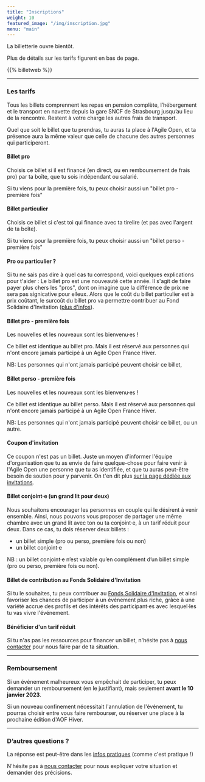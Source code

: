 ```yaml
---
title: "Inscriptions"
weight: 10
featured_image: "/img/inscription.jpg"
menu: "main"
---
```


La billetterie ouvre bientôt.

Plus de détails sur les tarifs figurent en bas de page.

{{% billetweb %}}

---

### Les tarifs

Tous les billets comprennent les repas en pension complète, l’hébergement et le
transport en navette depuis la gare SNCF de Strasbourg jusqu’au lieu de la
rencontre. Restent à votre charge les autres frais de transport.

Quel que soit le billet que tu prendras, tu auras ta  place à l'Agile Open,
et ta présence aura la même valeur que celle de chacune des autres personnes
qui participeront.


#### Billet pro

Choisis ce billet si il est financé (en direct, ou en remboursement de frais pro) par ta boîte, que tu sois indépendant ou salarié.

Si tu viens pour la première fois, tu peux choisir aussi un "billet pro - première fois"

#### Billet particulier

Choisis ce billet si c'est toi qui finance avec ta tirelire (et pas avec l'argent de ta boîte).

Si tu viens pour la première fois, tu peux choisir aussi un "billet perso - première fois"

#### Pro ou particulier ?

Si tu ne sais pas dire à quel cas tu correspond, voici quelques explications pour t'aider :
Le billet pro est une nouveauté cette année. Il s'agit de faire payer plus
chers les "pros", dont on imagine que la différence de prix ne sera pas
signicative pour elleux. Alors que le coût du billet particulier est à prix
coûtant, le surcoût du billet pro va permettre contribuer au Fond Solidaire
d'Invitation ([plus d'infos](/inviter)).

#### Billet pro - première fois

Les nouvelles et les nouveaux sont les bienvenu·es !

Ce billet est identique au billet pro. Mais il est réservé aux personnes qui
n'ont encore jamais participé à un Agile Open France Hiver.

NB: Les personnes qui n'ont jamais participé peuvent choisir ce billet,

#### Billet perso - première fois

Les nouvelles et les nouveaux sont les bienvenu·es !

Ce billet est identique au billet perso. Mais il est réservé aux personnes qui
n'ont encore jamais participé à un Agile Open France Hiver.

NB: Les personnes qui n'ont jamais participé peuvent choisir ce billet,
ou un autre.

#### Coupon d'invitation

Ce coupon n'est pas un billet. Juste un moyen d'informer l'équipe
d'organisation que tu as envie de faire quelque-chose pour faire venir à l'Agile Open une
personne que tu as identifiée, et que tu auras peut-être besoin
de soutien pour y parvenir. On t'en dit plus [sur la page dédiée aux invitations](/inviter).

#### Billet conjoint·e (un grand lit pour deux)

Nous souhaitons encourager les personnes en couple qui le désirent à venir
ensemble. Ainsi, nous pouvons vous proposer de partager une même chambre avec
un grand lit avec ton ou ta conjoint·e, à un tarif réduit pour deux. Dans ce cas,
tu dois réserver deux billets :

- un billet simple (pro ou perso, première fois ou non)
- un billet conjoint·e

NB : un billet conjoint·e n’est valable qu’en complément d’un billet simple (pro ou perso, première fois ou non).

#### Billet de contribution au Fonds Solidaire d'Invitation 

Si tu le souhaites, tu peux contribuer au 
[Fonds Solidaire d'Invitation](/inviter/#cest-quoi-le-fonds-commun-dinvitation-), et ainsi favoriser les
chances de participer à un événement plus riche, grâce à une variété accrue des
profils et des intérêts des participant·es avec lesquel·les tu vas vivre l'événement.

#### Bénéficier d'un tarif réduit

Si tu n'as pas les ressources pour financer un billet, n'hésite pas à [nous
contacter](mailto:staff@agileopenfrance.com) pour nous faire par de ta
situation.

---

### Remboursement

Si un événement malheureux vous empêchait de participer, tu peux demander
un remboursement (en le justifiant), mais seulement **avant le 10 janvier 2023**.

Si un nouveau confinement nécessitait l'annulation de l'événement, tu pourras
choisir entre vous faire rembourser, ou réserver une place à la prochaine
édition d'AOF Hiver.

---

### D’autres questions ?

La réponse est peut-être dans les [infos pratiques](/pratique) (comme c'est pratique !)

N'hésite pas à [nous contacter](staff-at-agileopenfrance-point-com) pour nous
expliquer votre situation et demander des précisions.
